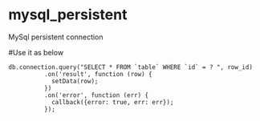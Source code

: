 # mysql_persistent
MySql persistent connection

#Use it as below
```
db.connection.query("SELECT * FROM `table` WHERE `id` = ? ", row_id)
          .on('result', function (row) {
            setData(row);
          })
          .on('error', function (err) {
            callback({error: true, err: err});
          });
```
